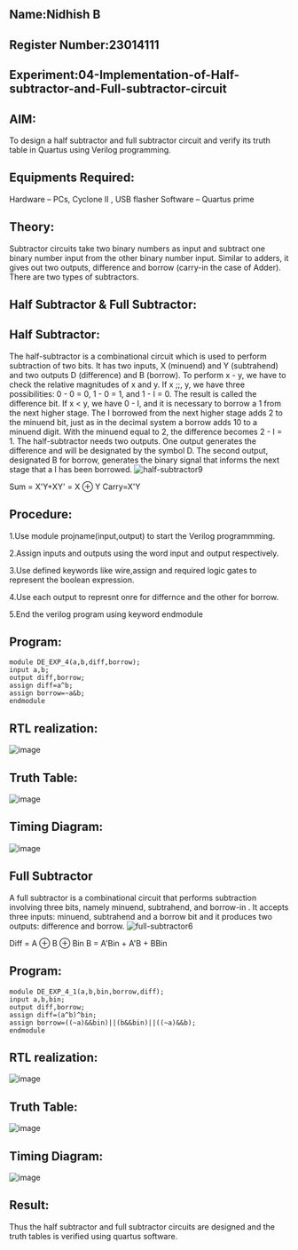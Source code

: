## Name:Nidhish B
## Register Number:23014111
## Experiment:04-Implementation-of-Half-subtractor-and-Full-subtractor-circuit
 
## AIM:
To design a half subtractor and full subtractor circuit and verify its truth table in Quartus using Verilog programming.

## Equipments Required:
Hardware – PCs, Cyclone II , USB flasher
Software – Quartus prime

## Theory:
Subtractor circuits take two binary numbers as input and subtract one binary number input from the other binary number input. Similar to adders, it gives out two outputs, difference and borrow (carry-in the case of Adder). There are two types of subtractors.

## Half Subtractor & Full Subtractor:

## Half Subtractor:
The half-subtractor is a combinational circuit which is used to perform subtraction of two bits. It has two inputs, X (minuend) and Y (subtrahend) and two outputs D (difference) and B (borrow). To perform x - y, we have to check the relative magnitudes of x and y. If x ;;, y, we have three possibilities: 0 - 0 = 0, 1 - 0 = 1, and 1 - I = 0. The result is called the difference bit. If x < y, we have 0 - I, and it is necessary to borrow a 1 from the next higher stage. The I borrowed from the next higher stage adds 2 to the minuend bit, just as in the decimal system a borrow adds 10 to a minuend digit. With the minuend equal to 2, the difference becomes 2 - I = 1. The half-subtractor needs two outputs. One output generates the difference and will be designated by the symbol D. The second output, designated B for borrow, generates the binary signal that informs the next stage that a I has been borrowed.
![half-subtractor9](https://user-images.githubusercontent.com/36288975/166112538-58c3bc7c-ee5d-4e6a-ac8d-8e8328efe27a.png)

Sum = X'Y+XY' = X ⊕ Y
Carry=X'Y

## Procedure:
1.Use module projname(input,output) to start the Verilog programmming.

2.Assign inputs and outputs using the word input and output respectively.

3.Use defined keywords like wire,assign and required logic gates to represent the boolean expression.

4.Use each output to represnt onre for differnce and the other for borrow.

5.End the verilog program using keyword endmodule

## Program:
~~~
module DE_EXP_4(a,b,diff,borrow);
input a,b;
output diff,borrow;
assign diff=a^b;
assign borrow=~a&b;
endmodule
~~~

## RTL realization:
![image](https://github.com/Nidhish055/Experiment--03-Half-Subtractor-and-Full-subtractor/assets/145979818/af4dd46a-5d0d-411f-8663-82ea12f78efb)

## Truth Table:
![image](https://github.com/Nidhish055/Experiment--03-Half-Subtractor-and-Full-subtractor/assets/145979818/5a6e4b81-6b2b-405c-9b27-bb6454197478)

## Timing Diagram:
![image](https://github.com/Nidhish055/Experiment--03-Half-Subtractor-and-Full-subtractor/assets/145979818/1e63085d-ed46-4ade-95dc-5d216f1cdf67)


## Full Subtractor
A full subtractor is a combinational circuit that performs subtraction involving three bits, namely minuend, subtrahend, and borrow-in . It accepts three inputs: minuend, subtrahend and a borrow bit and it produces two outputs: difference and borrow. 
![full-subtractor6](https://user-images.githubusercontent.com/36288975/166112541-24c68359-3de8-4674-ae22-8272ffc385ed.png)


Diff = A ⊕ B ⊕ Bin B = A'Bin + A'B + BBin

## Program:

```
module DE_EXP_4_1(a,b,bin,borrow,diff);
input a,b,bin;
output diff,borrow;
assign diff=(a^b)^bin;
assign borrow=((~a)&&bin)||(b&&bin)||((~a)&&b);
endmodule
```

##  RTL realization:
![image](https://github.com/Nidhish055/Experiment--03-Half-Subtractor-and-Full-subtractor/assets/145979818/47eba206-f0e0-45cb-a9eb-6a2c2ab6d08d)

## Truth Table:
![image](https://github.com/Nidhish055/Experiment--03-Half-Subtractor-and-Full-subtractor/assets/145979818/1da0b231-ac43-4d24-942a-cc30ee2ebeaa)

## Timing Diagram:
![image](https://github.com/Nidhish055/Experiment--03-Half-Subtractor-and-Full-subtractor/assets/145979818/3eb2cf92-ad1e-47b7-96f2-f35c7f309709)

## Result:
Thus the half subtractor and full subtractor circuits are designed and the truth tables is verified using quartus software.
